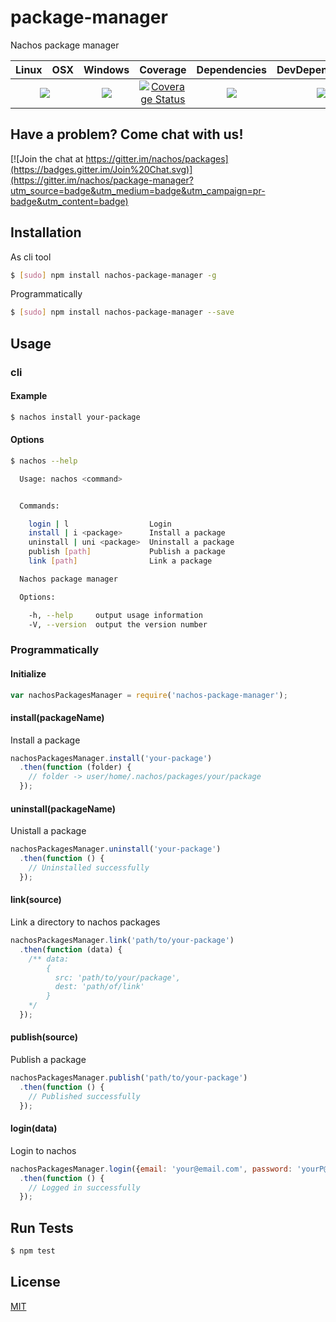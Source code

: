 # package-manager

Nachos package manager

<table>
  <thead>
    <tr>
      <th>Linux</th>
      <th>OSX</th>
      <th>Windows</th>
      <th>Coverage</th>
      <th>Dependencies</th>
      <th>DevDependencies</th>
    </tr>
  </thead>
  <tbody>
    <tr>
      <td colspan="2" align="center">
        <a href="https://travis-ci.org/nachos/package-manager"><img src="https://img.shields.io/travis/nachos/package-manager.svg?style=flat-square"></a>
      </td>
      <td align="center">
        <a href="https://ci.appveyor.com/project/nachos/package-manager"><img src="https://img.shields.io/appveyor/ci/nachos/package-manager.svg?style=flat-square"></a>
      </td>
      <td align="center">
<a href='https://coveralls.io/r/nachos/package-manager'><img src='https://img.shields.io/coveralls/nachos/package-manager.svg?style=flat-square' alt='Coverage Status' /></a>
      </td>
      <td align="center">
        <a href="https://david-dm.org/nachos/package-manager"><img src="https://img.shields.io/david/nachos/package-manager.svg?style=flat-square"></a>
      </td>
      <td align="center">
        <a href="https://david-dm.org/nachos/package-manager#info=devDependencies"><img src="https://img.shields.io/david/dev/nachos/package-manager.svg?style=flat-square"/></a>
      </td>
    </tr>
  </tbody>
</table>

## Have a problem? Come chat with us!
[![Join the chat at https://gitter.im/nachos/packages](https://badges.gitter.im/Join%20Chat.svg)](https://gitter.im/nachos/package-manager?utm_source=badge&utm_medium=badge&utm_campaign=pr-badge&utm_content=badge)

## Installation
As cli tool
``` bash
$ [sudo] npm install nachos-package-manager -g
```

Programmatically
``` bash
$ [sudo] npm install nachos-package-manager --save
```

## Usage
### cli
#### Example
``` bash
$ nachos install your-package
```
#### Options
``` bash
$ nachos --help

  Usage: nachos <command>


  Commands:

    login | l                  Login
    install | i <package>      Install a package
    uninstall | uni <package>  Uninstall a package
    publish [path]             Publish a package
    link [path]                Link a package

  Nachos package manager

  Options:

    -h, --help     output usage information
    -V, --version  output the version number

```


### Programmatically
#### Initialize
``` js
var nachosPackagesManager = require('nachos-package-manager');
```

#### install(packageName)
Install a package
``` js
nachosPackagesManager.install('your-package')
  .then(function (folder) {
    // folder -> user/home/.nachos/packages/your/package
  });
```

#### uninstall(packageName)
Unistall a package
``` js
nachosPackagesManager.uninstall('your-package')
  .then(function () {
    // Uninstalled successfully
  });
```

#### link(source)
Link a directory to nachos packages
``` js
nachosPackagesManager.link('path/to/your-package')
  .then(function (data) {
    /** data: 
        {
          src: 'path/to/your/package',
          dest: 'path/of/link'
        }
    */
  });
```

#### publish(source)
Publish a package
``` js
nachosPackagesManager.publish('path/to/your-package')
  .then(function () {
    // Published successfully
  });
```

#### login(data)
Login to nachos
``` js
nachosPackagesManager.login({email: 'your@email.com', password: 'yourP@$$w0rd'})
  .then(function () {
    // Logged in successfully
  });
```

## Run Tests
``` bash
$ npm test
```

## License

[MIT](LICENSE)
